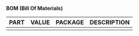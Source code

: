 **BOM (Bill Of Materials)**

| **PART** | **VALUE** | **PACKAGE** | **DESCRIPTION** |
|----------|-----------|-------------|-----------------|
|          |           |             |                 |
